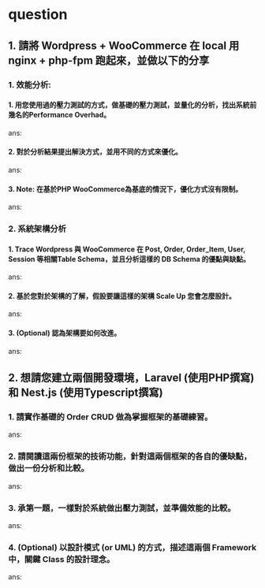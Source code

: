 
# question

## 1. 請將 Wordpress + WooCommerce 在 local 用 nginx + php-fpm 跑起來，並做以下的分享
###  1. 效能分析: 

#### 1. 用您使用過的壓力測試的方式，做基礎的壓力測試，並量化的分析，找出系統前幾名的Performance Overhad。
ans:

#### 2. 對於分析結果提出解決方式，並用不同的方式來優化。
ans:

#### 3. Note: 在基於PHP WooCommerce為基底的情況下，優化方式沒有限制。
ans:

### 2. 系統架構分析

#### 1. Trace Wordpress 與 WooCommerce 在 Post, Order, Order_Item, User, Session 等相關Table  Schema，並且分析這樣的 DB Schema 的優點與缺點。
ans: 

#### 2. 基於您對於架構的了解，假設要讓這樣的架構 Scale Up 您會怎麼設計。
ans:

#### 3. (Optional) 認為架構要如何改進。
ans: 

## 2. 想請您建立兩個開發環境，Laravel (使用PHP撰寫) 和 Nest.js (使用Typescript撰寫)

### 1. 請實作基礎的 Order CRUD 做為掌握框架的基礎練習。
ans:

### 2. 請閱讀這兩份框架的技術功能，針對這兩個框架的各自的優缺點，做出一份分析和比較。
ans:

### 3. 承第一題，一樣對於系統做出壓力測試，並準備效能的比較。
ans:

### 4. (Optional) 以設計模式 (or UML) 的方式，描述這兩個 Framework 中，關鍵 Class 的設計理念。
ans: